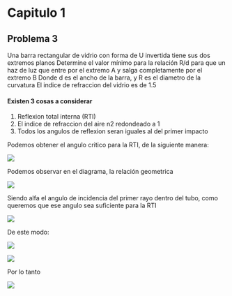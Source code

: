 # Capitulo 1
## Problema 3 
Una barra rectangular de vidrio con forma de U invertida tiene sus dos extremos planos 
Determine el valor mínimo para la relación R/d para que un haz de luz que entre por el extremo A y salga completamente por el extremo B
Donde d es el ancho de la barra, y R es el diametro de la curvatura 
El indice de refraccion del vidrio es de 1.5 


#### Existen 3 cosas a considerar
1. Reflexion total interna (RTI)
2. El indice de refraccion del aire n2 redondeado a 1
3. Todos los angulos de reflexion seran iguales al del primer impacto

Podemos obtener el angulo critico para la RTI, de la siguiente manera:

<img src=
  "http://latex.codecogs.com/gif.latex?sin(\theta_{c})=\frac{n_{2}}{n_{1}}" border="0"
/> 

Podemos observar en el diagrama, la relación geometrica 

<img src=
"http://latex.codecogs.com/gif.latex?sin(\alpha)=\frac{R}{(R+d)}" border="0"
/> 

Siendo alfa el angulo de incidencia del primer rayo dentro del tubo, como queremos que ese angulo sea suficiente para la RTI

<img src=
"http://latex.codecogs.com/gif.latex?\alpha<\theta_{c}" border="0"
/>

De este modo:

<img src=
"http://latex.codecogs.com/gif.latex?sin(\theta_{c})>\frac{1}{n}" border="0"
/>

<img src=
"http://latex.codecogs.com/gif.latex?\frac{R}{(R+d)}\geq\frac{1}{n}" border="0"
/>

Por lo tanto 

<img src=
"http://latex.codecogs.com/gif.latex?(\frac{R}{d})_{min}=\frac{1}{n-1}" border="0"
/> 
